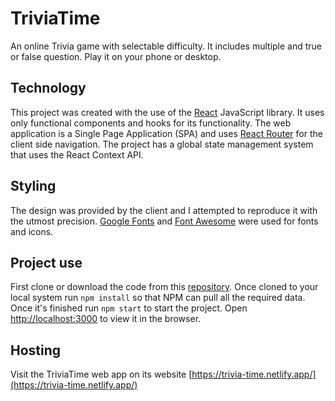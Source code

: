 # TriviaTime

An online Trivia game with selectable difficulty. It includes multiple and true or false question.
Play it on your phone or desktop.

## Technology

This project was created with the use of the [React](https://reactjs.org/) JavaScript library. It uses only functional components and hooks for its functionality. The web application is a Single Page Application (SPA) and uses [React Router](https://reactrouter.com/) for the client side navigation. The project has a global state management system that uses the React Context API.

## Styling

The design was provided by the client and I attempted to reproduce it with the utmost precision. [Google Fonts](https://fonts.google.com/) and [Font Awesome](https://fontawesome.com/) were used for fonts and icons.

## Project use

First clone or download the code from this [repository](https://github.com/Shizuri/react-trivia-game).
Once cloned to your local system run `npm install` so that NPM can pull all the required data.
Once it's finished run `npm start` to start the project. Open [http://localhost:3000](http://localhost:3000) to view it in the browser.

## Hosting

Visit the TriviaTime web app on its website [https://trivia-time.netlify.app/](https://trivia-time.netlify.app/)
